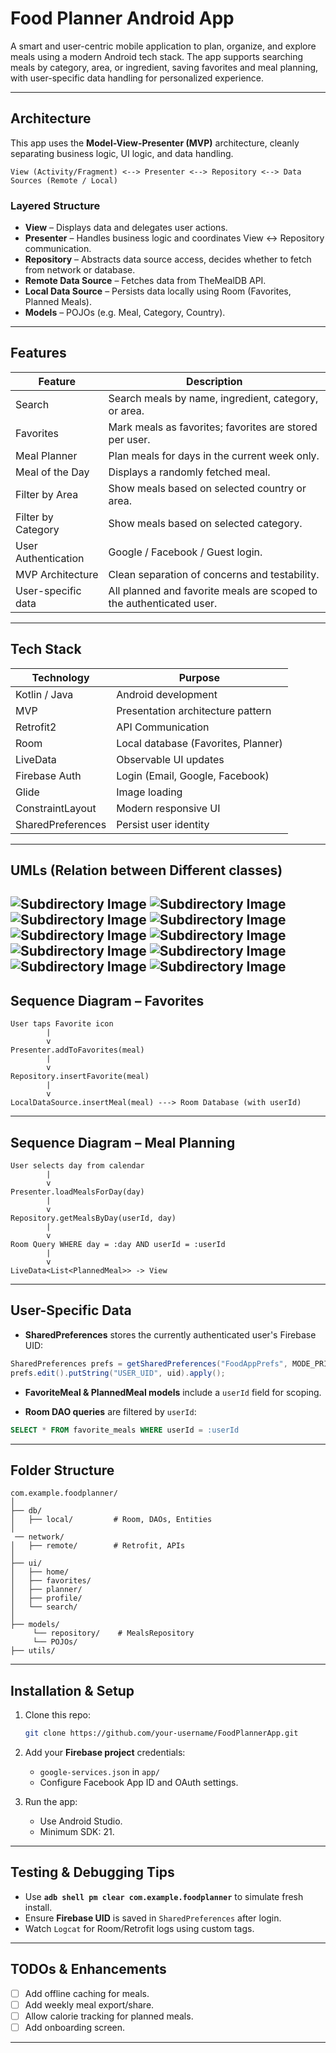 #  Food Planner Android App

A smart and user-centric mobile application to plan, organize, and explore meals using a modern Android tech stack. The app supports searching meals by category, area, or ingredient, saving favorites and meal planning, with user-specific data handling for personalized experience.

---

## Architecture

This app uses the **Model-View-Presenter (MVP)** architecture, cleanly separating business logic, UI logic, and data handling.

```plaintext
View (Activity/Fragment) <--> Presenter <--> Repository <--> Data Sources (Remote / Local)
```

###  Layered Structure

- **View** – Displays data and delegates user actions.
- **Presenter** – Handles business logic and coordinates View <-> Repository communication.
- **Repository** – Abstracts data source access, decides whether to fetch from network or database.
- **Remote Data Source** – Fetches data from TheMealDB API.
- **Local Data Source** – Persists data locally using Room (Favorites, Planned Meals).
- **Models** – POJOs (e.g. Meal, Category, Country).

---

##  Features

| Feature              | Description                                                                 |
|----------------------|-----------------------------------------------------------------------------|
| Search               | Search meals by name, ingredient, category, or area.                        |
| Favorites            | Mark meals as favorites; favorites are stored per user.                     |
| Meal Planner         | Plan meals for days in the current week only.                               |
| Meal of the Day      | Displays a randomly fetched meal.                                           |
| Filter by Area       | Show meals based on selected country or area.                               |
| Filter by Category   | Show meals based on selected category.                                      |
| User Authentication  | Google / Facebook / Guest login.                                            |
| MVP Architecture     | Clean separation of concerns and testability.                               |
| User-specific data   | All planned and favorite meals are scoped to the authenticated user.       |

---

##  Tech Stack

| Technology         | Purpose                                  |
|--------------------|-------------------------------------------|
| Kotlin / Java      | Android development                       |
| MVP                | Presentation architecture pattern         |
| Retrofit2          | API Communication                         |
| Room               | Local database (Favorites, Planner)       |
| LiveData           | Observable UI updates                     |
| Firebase Auth      | Login (Email, Google, Facebook)           |
| Glide              | Image loading                             |
| ConstraintLayout   | Modern responsive UI                      |
| SharedPreferences  | Persist user identity                     |

---
## UMLs (Relation between Different classes)

![Subdirectory Image](images/MainLoginUML.png)
![Subdirectory Image](images/SignUpUML.png)
![Subdirectory Image](images/AuthLogin.png)
![Subdirectory Image](images/DataFlowUML.png)
![Subdirectory Image](images/HomeUML.png)
![Subdirectory Image](images/MealDetailUML.png)
![Subdirectory Image](images/FavUML.png)
![Subdirectory Image](images/PlanUML.png)
![Subdirectory Image](images/ProfileUML.png)
![Subdirectory Image](images/SearchUML.png)
---
##  Sequence Diagram – Favorites

```plaintext
User taps Favorite icon
        |
        v
Presenter.addToFavorites(meal)
        |
        v
Repository.insertFavorite(meal)
        |
        v
LocalDataSource.insertMeal(meal) ---> Room Database (with userId)
```

---

## Sequence Diagram – Meal Planning

```plaintext
User selects day from calendar
        |
        v
Presenter.loadMealsForDay(day)
        |
        v
Repository.getMealsByDay(userId, day)
        |
        v
Room Query WHERE day = :day AND userId = :userId
        |
        v
LiveData<List<PlannedMeal>> -> View
```

---
## User-Specific Data

- **SharedPreferences** stores the currently authenticated user's Firebase UID:
  
```java
SharedPreferences prefs = getSharedPreferences("FoodAppPrefs", MODE_PRIVATE);
prefs.edit().putString("USER_UID", uid).apply();
```

- **FavoriteMeal & PlannedMeal models** include a `userId` field for scoping.

- **Room DAO queries** are filtered by `userId`:
  
```sql
SELECT * FROM favorite_meals WHERE userId = :userId
```

---

## Folder Structure

```plaintext
com.example.foodplanner/
│
├── db/
│   ├── local/         # Room, DAOs, Entities
│  
 ── network/
│   ├── remote/        # Retrofit, APIs
│   
├── ui/
│   ├── home/
│   ├── favorites/
│   ├── planner/
│   ├── profile/
│   └── search/
│
├── models/
     └── repository/    # MealsRepository
     └── POJOs/
├── utils/

```

---

##  Installation & Setup

1. Clone this repo:
   ```bash
   git clone https://github.com/your-username/FoodPlannerApp.git
   ```

2. Add your **Firebase project** credentials:
   - `google-services.json` in `app/`
   - Configure Facebook App ID and OAuth settings.

3. Run the app:
   - Use Android Studio.
   - Minimum SDK: 21.

---

## Testing & Debugging Tips

- Use **`adb shell pm clear com.example.foodplanner`** to simulate fresh install.
- Ensure **Firebase UID** is saved in `SharedPreferences` after login.
- Watch `Logcat` for Room/Retrofit logs using custom tags.

---

## TODOs & Enhancements

- [ ] Add offline caching for meals.
- [ ] Add weekly meal export/share.
- [ ] Allow calorie tracking for planned meals.
- [ ] Add onboarding screen.

---


